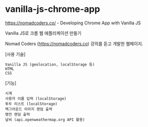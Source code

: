 # vanilla-js-chrome-app
https://nomadcoders.co/ - Developing Chrome App with Vanilla JS

Vanilla JS로 크롬 웹 애플리케이션 만들기

Nomad Coders (https://nomadcoders.co) 강의를 듣고 개발한 웹페이지.


[사용 기술]

    Vanilla JS (geolocation, localStorage 등)
    HTML
    CSS
    

[기능]

    시계
    사용자 이름 입력 (localStorage)
    투두 리스트 (localStorage)
    백그라운드 이미지 랜덤 출력
    명언 랜덤 출력
    날씨 (api.openweathermap.org API 활용)
